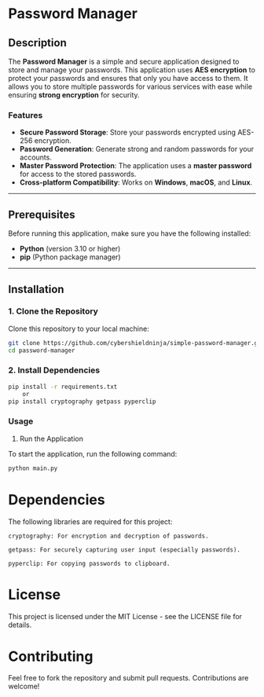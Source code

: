 # Password Manager

## Description
The **Password Manager** is a simple and secure application designed to store and manage your passwords. This application uses **AES encryption** to protect your passwords and ensures that only you have access to them. It allows you to store multiple passwords for various services with ease while ensuring **strong encryption** for security.

### Features
- **Secure Password Storage**: Store your passwords encrypted using AES-256 encryption.
- **Password Generation**: Generate strong and random passwords for your accounts.
- **Master Password Protection**: The application uses a **master password** for access to the stored passwords.
- **Cross-platform Compatibility**: Works on **Windows**, **macOS**, and **Linux**.

---

## Prerequisites

Before running this application, make sure you have the following installed:

- **Python** (version 3.10 or higher)
- **pip** (Python package manager)

---

## Installation

### 1. Clone the Repository

Clone this repository to your local machine:

```bash
git clone https://github.com/cybershieldninja/simple-password-manager.git
cd password-manager
```

### 2. Install Dependencies
```bash
pip install -r requirements.txt
    or 
pip install cryptography getpass pyperclip

```

### Usage
1. Run the Application

To start the application, run the following command:
```bash
python main.py
```

# Dependencies

The following libraries are required for this project:

    cryptography: For encryption and decryption of passwords.

    getpass: For securely capturing user input (especially passwords).

    pyperclip: For copying passwords to clipboard.

# License

This project is licensed under the MIT License - see the LICENSE file for details.

# Contributing

Feel free to fork the repository and submit pull requests. Contributions are welcome!    